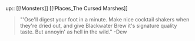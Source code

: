 up:: [[!Monsters]] [[!Places_The Cursed Marshes]]

> "'Ose'll digest your foot in a minute. Make nice cocktail shakers when they're dried out, and give Blackwater Brew it's signature quality taste. But annoyin' as hell in the wild."
 -Dew


